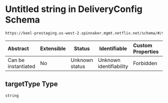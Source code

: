# Untitled string in DeliveryConfig Schema

```txt
https://keel-prestaging.us-west-2.spinnaker.mgmt.netflix.net/schema/#/$defs/TargetGroup/properties/targetType
```




| Abstract            | Extensible | Status         | Identifiable            | Custom Properties | Additional Properties | Access Restrictions | Defined In                                                    |
| :------------------ | ---------- | -------------- | ----------------------- | :---------------- | --------------------- | ------------------- | ------------------------------------------------------------- |
| Can be instantiated | No         | Unknown status | Unknown identifiability | Forbidden         | Allowed               | none                | [keel.schema.json\*](keel.schema.json "open original schema") |

## targetType Type

`string`
